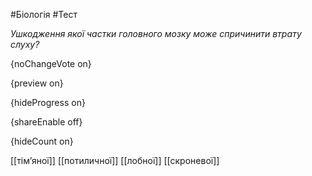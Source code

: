 #Біологія #Тест

*Ушкодження якої частки головного мозку може спричинити втрату слуху?*

{noChangeVote on}

{preview on}

{hideProgress on}

{shareEnable off}

{hideCount on}

[[тім’яної]]
[[потиличної]]
[[лобної]]
[[скроневої]]

